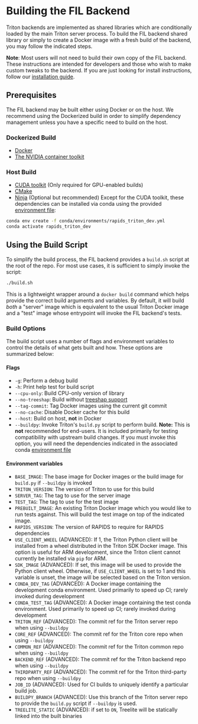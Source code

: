 <!--
# Copyright (c) 2022, NVIDIA CORPORATION. All rights reserved.
#
# Redistribution and use in source and binary forms, with or without
# modification, are permitted provided that the following conditions
# are met:
#  * Redistributions of source code must retain the above copyright
#    notice, this list of conditions and the following disclaimer.
#  * Redistributions in binary form must reproduce the above copyright
#    notice, this list of conditions and the following disclaimer in the
#    documentation and/or other materials provided with the distribution.
#  * Neither the name of NVIDIA CORPORATION nor the names of its
#    contributors may be used to endorse or promote products derived
#    from this software without specific prior written permission.
#
# THIS SOFTWARE IS PROVIDED BY THE COPYRIGHT HOLDERS ``AS IS'' AND ANY
# EXPRESS OR IMPLIED WARRANTIES, INCLUDING, BUT NOT LIMITED TO, THE
# IMPLIED WARRANTIES OF MERCHANTABILITY AND FITNESS FOR A PARTICULAR
# PURPOSE ARE DISCLAIMED.  IN NO EVENT SHALL THE COPYRIGHT OWNER OR
# CONTRIBUTORS BE LIABLE FOR ANY DIRECT, INDIRECT, INCIDENTAL, SPECIAL,
# EXEMPLARY, OR CONSEQUENTIAL DAMAGES (INCLUDING, BUT NOT LIMITED TO,
# PROCUREMENT OF SUBSTITUTE GOODS OR SERVICES; LOSS OF USE, DATA, OR
# PROFITS; OR BUSINESS INTERRUPTION) HOWEVER CAUSED AND ON ANY THEORY
# OF LIABILITY, WHETHER IN CONTRACT, STRICT LIABILITY, OR TORT
# (INCLUDING NEGLIGENCE OR OTHERWISE) ARISING IN ANY WAY OUT OF THE USE
# OF THIS SOFTWARE, EVEN IF ADVISED OF THE POSSIBILITY OF SUCH DAMAGE.
-->

# Building the FIL Backend
Triton backends are implemented as shared libraries which are conditionally
loaded by the main Triton server process. To build the FIL backend shared
library or simply to create a Docker image with a fresh build of the backend,
you may follow the indicated steps.

**Note**: Most users will not need to build their own copy of the FIL backend.
These instructions are intended for developers and those who wish to make
custom tweaks to the backend. If you are just looking for install instructions,
follow our [installation
guide](https://github.com/triton-inference-server/fil_backend/blob/main/docs/install.md).

## Prerequisites
The FIL backend may be built either using Docker or on the host. We
recommend using the Dockerized build in order to simplify dependency management
unless you have a specific need to build on the host.

### Dockerized Build
- [Docker](https://docs.docker.com/get-docker/)
- [The NVIDIA container toolkit](https://docs.nvidia.com/datacenter/cloud-native/container-toolkit/install-guide.html#docker)

### Host Build
- [CUDA toolkit](https://docs.nvidia.com/datacenter/cloud-native/container-toolkit/install-guide.html#docker) (Only required for GPU-enabled builds)
- [CMake](https://cmake.org/install/)
- [Ninja](https://ninja-build.org/) (Optional but recommended)
Except for the CUDA toolkit, these dependencies can be installed via conda using the provided
[environment
file](https://github.com/triton-inference-server/fil_backend/blob/main/conda/environments/rapids_triton_dev.yml):

```bash
conda env create -f conda/environments/rapids_triton_dev.yml
conda activate rapids_triton_dev
```


## Using the Build Script
To simplify the build process, the FIL backend provides a `build.sh` script at
the root of the repo. For most use cases, it is sufficient to simply
invoke the script:

```bash
./build.sh
```

This is a lightweight wrapper around a `docker build` command which helps
provide the correct build arguments and variables. By default, it will build
*both* a "server" image which is equivalent to the usual Triton Docker image
and a "test" image whose entrypoint will invoke the FIL backend's tests.

### Build Options
The build script uses a number of flags and environment variables to
control the details of what gets built and how. These options are
summarized below:

#### Flags
- `-g`: Perform a debug build
- `-h`: Print help test for build script
- `--cpu-only`: Build CPU-only version of library
- `--no-treeshap`: Build without [treeshap
  support](https://github.com/triton-inference-server/fil_backend/blob/main/conda/environments/rapids_triton_dev.yml)
- `--tag-commit`: Tag Docker images using the current git commit
- `--no-cache`: Disable Docker cache for this build
- `--host`: Build on host, **not** in Docker
- `--buildpy`: Invoke Triton's `build.py` script to perform build.
  **Note:** This is **not** recommended for end-users. It is included
  primarily for testing compatibility with upstream build changes. If you must
  invoke this option, you will need the dependencies indicated in the
  associated conda [environment file](https://github.com/triton-inference-server/fil_backend/blob/main/conda/environments/buildpy.yml)

#### Environment variables
- `BASE_IMAGE`: The base image for Docker images or the build image for
  `build.py` if `--buildpy` is invoked
- `TRITON_VERSION`: The version of Triton to use for this build
- `SERVER_TAG`: The tag to use for the server image
- `TEST_TAG`: The tag to use for the test image
- `PREBUILT_IMAGE`: An existing Triton Docker image which you would like to
  run tests against. This will build the test image on top of the indicated
  image.
- `RAPIDS_VERSION`: The version of RAPIDS to require for RAPIDS
  dependencies
- `USE_CLIENT_WHEEL` (ADVANCED): If 1, the Triton Python client will be
  installed from a wheel distributed in the Triton SDK Docker image. This
  option is useful for ARM development, since the Triton client cannot
  currently be installed via `pip` for ARM.
- `SDK_IMAGE` (ADVANCED): If set, this image will be used to provide the
  Python client wheel. Otherwise, if `USE_CLIENT_WHEEL` is set to 1 and this
  variable is unset, the image will be selected based on the Triton
  version.
- `CONDA_DEV_TAG` (ADVANCED): A Docker image containing the development conda
  environment. Used primarily to speed up CI; rarely invoked during development
- `CONDA_TEST_TAG` (ADVANCED): A Docker image containing the test conda
  environment. Used primarily to speed up CI; rarely invoked during development
- `TRITON_REF` (ADVANCED): The commit ref for the Triton server repo when using
  `--buildpy`
- `CORE_REF` (ADVANCED): The commit ref for the Triton core repo when using
  `--buildpy`
- `COMMON_REF` (ADVANCED): The commit ref for the Triton common repo when using
  `--buildpy`
- `BACKEND_REF` (ADVANCED): The commit ref for the Triton backend repo when using
  `--buildpy`
- `THIRDPARTY_REF` (ADVANCED): The commit ref for the Triton third-party repo when using
  `--buildpy`
- `JOB_ID` (ADVANCED): Used for CI builds to uniquely identify a particular
  build job.
- `BUILDPY_BRANCH` (ADVANCED): Use this branch of the Triton server repo to
  provide the `build.py` script if `--buildpy` is used.
- `TREELITE_STATIC` (ADVANCED): if set to `ON`, Treelite will be statically linked into the built binaries
